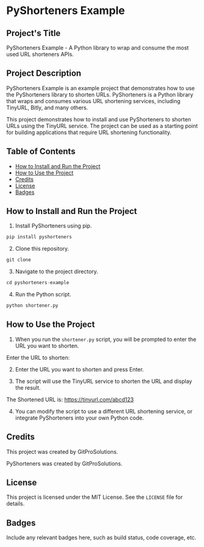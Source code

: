 # PyShorteners Example

## Project's Title
PyShorteners Example - A Python library to wrap and consume the most used URL shorteners APIs.

## Project Description
PyShorteners Example is an example project that demonstrates how to use the PyShorteners library to shorten URLs. PyShorteners is a Python library that wraps and consumes various URL shortening services, including TinyURL, Bitly, and many others.

This project demonstrates how to install and use PyShorteners to shorten URLs using the TinyURL service. The project can be used as a starting point for building applications that require URL shortening functionality.

## Table of Contents
- [How to Install and Run the Project](#how-to-install-and-run-the-project)
- [How to Use the Project](#how-to-use-the-project)
- [Credits](#credits)
- [License](#license)
- [Badges](#badges)

## How to Install and Run the Project

1. Install PyShorteners using pip.

```python
pip install pyshorteners
```


2. Clone this repository.

```python
git clone 
```

3. Navigate to the project directory.

```python
cd pyshorteners-example
```

4. Run the Python script.

```python
python shortener.py
```



## How to Use the Project

1. When you run the `shortener.py` script, you will be prompted to enter the URL you want to shorten.


Enter the URL to shorten:


2. Enter the URL you want to shorten and press Enter.

3. The script will use the TinyURL service to shorten the URL and display the result.


The Shortened URL is: https://tinyurl.com/abcd123




4. You can modify the script to use a different URL shortening service, or integrate PyShorteners into your own Python code.

## Credits
This project was created by GitProSolutions.

PyShorteners was created by GitProSolutions.

## License
This project is licensed under the MIT License. See the `LICENSE` file for details.

## Badges
Include any relevant badges here, such as build status, code coverage, etc.







